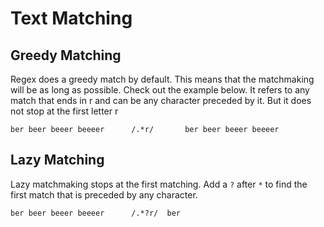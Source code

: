 # Text Matching

## Greedy Matching

Regex does a greedy match by default. This means that the matchmaking will be as long as possible. Check out the example below. It refers to any match that ends in r and can be any character preceded by it. But it does not stop at the first letter r


`ber beer beeer beeeer		/.*r/		ber beer beeer beeeer`


## Lazy Matching
Lazy matchmaking stops at the first matching. Add a `?` after `*` to find the first match that is preceded by any character.


`ber beer beeer beeeer		/.*?r/	ber`